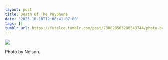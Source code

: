 ```yaml
---
layout: post
title: Death Of The Payphone
date: '2023-10-10T12:06:41-07:00'
tags: []
tumblr_url: https://futelco.tumblr.com/post/730820563280543744/photo-by-nelson
---
```

![](https://64.media.tumblr.com/b491d72621278fc22027de11d817403e/8a252c3e48445b82-1b/s640x960/eeeb3922ee6d584d7d19d82d4c1e11eeb8a3656b.jpg)

Photo by Nelson.

